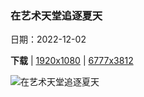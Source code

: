### 在艺术天堂追逐夏天

日期：2022-12-02

**下载**  |  [1920x1080](https://cn.bing.com/th?id=OHR.MiamiDT_ZH-CN3528760113_1920x1080.jpg)  |  [6777x3812](https://cn.bing.com/th?id=OHR.MiamiDT_ZH-CN3528760113_UHD.jpg)

![在艺术天堂追逐夏天](https://cn.bing.com/th?id=OHR.MiamiDT_ZH-CN3528760113_1920x1080.jpg "迈阿密海滩海洋大道，美国佛罗里达州 (© Matteo Colombo/Getty Images)")

